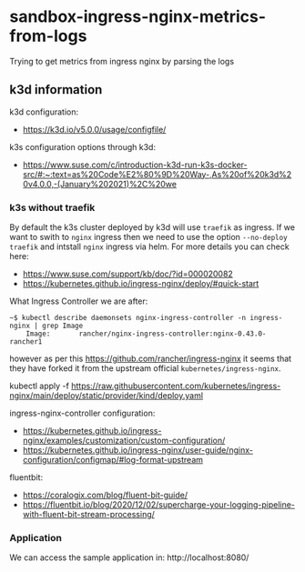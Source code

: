 # sandbox-ingress-nginx-metrics-from-logs
Trying to get metrics from ingress nginx by parsing the logs


## k3d information
k3d configuration:
* https://k3d.io/v5.0.0/usage/configfile/

k3s configuration options through k3d:
* https://www.suse.com/c/introduction-k3d-run-k3s-docker-src/#:~:text=as%20Code%E2%80%9D%20Way-,As%20of%20k3d%20v4.0.0,-(January%202021)%2C%20we

### k3s without traefik
By default the k3s cluster deployed by k3d will use `traefik` as ingress. If we want to swith to `nginx` ingress then we need to use the option `--no-deploy traefik` and intstall `nginx` ingress via helm. For more details you can check here:
* https://www.suse.com/support/kb/doc/?id=000020082
* https://kubernetes.github.io/ingress-nginx/deploy/#quick-start

What Ingress Controller we are after:
```
~$ kubectl describe daemonsets nginx-ingress-controller -n ingress-nginx | grep Image
    Image:       rancher/nginx-ingress-controller:nginx-0.43.0-rancher1
```
however as per this https://github.com/rancher/ingress-nginx it seems that they have forked it from the upstream official `kubernetes/ingress-nginx`.

kubectl apply -f https://raw.githubusercontent.com/kubernetes/ingress-nginx/main/deploy/static/provider/kind/deploy.yaml


ingress-nginx-controller configuration:
* https://kubernetes.github.io/ingress-nginx/examples/customization/custom-configuration/
* https://kubernetes.github.io/ingress-nginx/user-guide/nginx-configuration/configmap/#log-format-upstream

fluentbit:
* https://coralogix.com/blog/fluent-bit-guide/
* https://fluentbit.io/blog/2020/12/02/supercharge-your-logging-pipeline-with-fluent-bit-stream-processing/ 

### Application
We can access the sample application in: http://localhost:8080/
